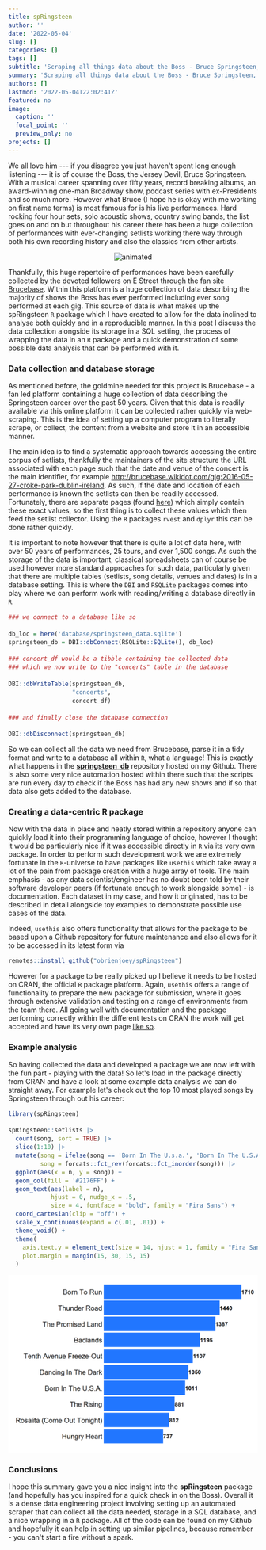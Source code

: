 ```yaml
---
title: spRingsteen
author: ''
date: '2022-05-04'
slug: []
categories: []
tags: []
subtitle: 'Scraping all things data about the Boss - Bruce Springsteen, wrapped in a tidy-friendly R package.'
summary: 'Scraping all things data about the Boss - Bruce Springsteen, wrapped in a tidy-friendly R package.'
authors: []
lastmod: '2022-05-04T22:02:41Z'
featured: no
image:
  caption: ''
  focal_point: ''
  preview_only: no
projects: []
---
```




We all love him --- if you disagree you just haven't spent long enough listening --- it is of course the Boss, the Jersey Devil, Bruce Springsteen. With a musical career spanning over fifty years, record breaking albums, an award-winning one-man Broadway show, podcast series with ex-Presidents and so much more. However what Bruce (I hope he is okay with me working on first name terms) is most famous for is his live performances. Hard rocking four hour sets, solo acoustic shows, country swing bands, the list goes on and on but throughout his career there has been a huge collection of performances with ever-changing setlists working there way through both his own recording history and also the classics from other artists.

<p align="center">
  <img src="https://media.giphy.com/media/H89Osb5ZHntuCJHFRE/giphy.gif" alt="animated" />
</p>

Thankfully, this huge repertoire of performances have been carefully collected by the devoted followers on E Street through the fan site [Brucebase](http://brucebase.wikidot.com/). Within this platform is a huge collection of data describing the majority of shows the Boss has ever performed including ever song performed at each gig. This source of data is what makes up the spRingsteen `R` package which I have created to allow for the data inclined to analyse both quickly and in a reproducible manner. In this post I discuss the data collection alongside its storage in a SQL setting, the process of wrapping the data in an `R` package and a quick demonstration of some possible data analysis that can be performed with it.

### Data collection and database storage

As mentioned before, the goldmine needed for this project is Brucebase - a fan led platform containing a huge collection of data describing the Springsteen career over the past 50  years. Given that this data is readily available via this online platform it can be collected rather quickly via web-scraping. This is the idea of setting up a computer program to literally scrape, or collect, the content from a website and store it in an accessible manner. 

The main idea is to find a systematic approach towards accessing the entire corpus of setlists, thankfully the maintainers of the site structure the URL associated with each page such that the date and venue of the concert is the main identifier, for example <http://brucebase.wikidot.com/gig:2016-05-27-croke-park-dublin-ireland>. As such, if the date and location of each performance is known the setlists can then be readily accessed. Fortunately, there are separate pages (found [here](http://brucebase.wikidot.com/stats:tour-statistics)) which simply contain these exact values, so the first thing is to collect these values which then feed the setlist collector. Using the `R` packages `rvest` and `dplyr` this can be done rather quickly.

It is important to note however that there is quite a lot of data here, with over 50 years of performances, 25 tours, and over 1,500 songs. As such the storage of the data is important, classical spreadsheets can of course be used however more standard approaches for such data, particularly given that there are multiple tables (setlists, song details, venues and dates) is in a database setting. This is where the `DBI` and `RSQLite` packages comes into play where we can perform work with reading/writing a database directly in `R`.


```r
### we connect to a database like so

db_loc = here('database/springsteen_data.sqlite')
springsteen_db = DBI::dbConnect(RSQLite::SQLite(), db_loc)

### concert_df would be a tibble containing the collected data
### which we now write to the "concerts" table in the database

DBI::dbWriteTable(springsteen_db, 
                  "concerts",
                  concert_df)

### and finally close the database connection

DBI::dbDisconnect(springsteen_db)
```

So we can collect all the data we need from Brucebase, parse it in a tidy format and write to a database all within `R`, what a language! This is exactly what happens in the [**springsteen_db**](https://github.com/obrienjoey/springsteen_db) repository hosted on my Github. There is also some very nice automation hosted within there such that the scripts are run every day to check if the Boss has had any new shows and if so that data also gets added to the database. 

### Creating a data-centric R package

Now with the data in place and neatly stored within a repository anyone can quickly load it into their programming language of choice, however I thought it would be particularly nice if it was accessible directly in `R` via its very own package. In order to perform such development work we are extremely fortunate in the `R`-universe to have packages like `usethis` which take away a lot of the pain from package creation with a huge array of tools. The main emphasis - as any data scientist/engineer has no doubt been told by their software developer peers (if fortunate enough to work alongside some) - is documentation. Each dataset in my case, and how it originated, has to be described in detail alongside toy examples to demonstrate possible use cases of the data.

Indeed, `usethis` also offers functionality that allows for the package to be based upon a Github repository for future maintenance and also allows for it to be accessed in its latest form via


```r
remotes::install_github("obrienjoey/spRingsteen")
```

However for a package to be really picked up I believe it needs to be hosted on CRAN, the official `R` package platform. Again, `usethis` offers a range of functionality to prepare the new package for submission, where it goes through extensive validation and testing on a range of environments from the team there. All going well with documentation and the package performing correctly within the different tests on CRAN the work will get accepted and have its very own page [like so](https://cran.r-project.org/web/packages/spRingsteen/index.html).

### Example analysis

So having collected the data and developed a package we are now left with the fun part - playing with the data! So let's load in the package directly from CRAN and have a look at some example data analysis we can do straight away. For example let's check out the top 10 most played songs by Springsteen through out his career:


```r
library(spRingsteen)

spRingsteen::setlists |> 
  count(song, sort = TRUE) |>
  slice(1:10) |> 
  mutate(song = ifelse(song == 'Born In The U.s.a.', 'Born In The U.S.A.', song),
         song = forcats::fct_rev(forcats::fct_inorder(song))) |> 
  ggplot(aes(x = n, y = song)) +
  geom_col(fill = '#2176FF') +
  geom_text(aes(label = n), 
            hjust = 0, nudge_x = .5,
            size = 4, fontface = "bold", family = "Fira Sans") +
  coord_cartesian(clip = "off") +
  scale_x_continuous(expand = c(.01, .01)) +
  theme_void() +
  theme(
    axis.text.y = element_text(size = 14, hjust = 1, family = "Fira Sans"),
    plot.margin = margin(15, 30, 15, 15)
  )
```

<img src="staticunnamed-chunk-3-1.png" width="672" style="display: block; margin: auto;" />

### Conclusions

I hope this summary gave you a nice insight into the **spRingsteen** package (and hopefully has you inspired for a quick check in on the Boss). Overall it is a dense data engineering project involving setting up an automated scraper that can collect all the data needed, storage in a SQL database, and a nice wrapping in a `R` package. All of the code can be found on my Github and hopefully it can help in setting up similar pipelines, because remember - you can't start a fire without a spark. 
